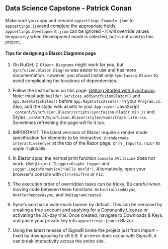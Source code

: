
Data Science Capstone - Patrick Conan
---

Make sure you copy and rename `appsettings.Example.json` to `appsettings.json`and complete the appropriate fields. `appsettings.Development.json` can be ignored - it will override values temporarily when Development mode is selected, but is not used in this project.

#### Tips for designing a Blazor.Diagrams page

1. On NuGet, `Z.Blazor.Diagrams` might work for you, but `Syncfusion.Blazor.Diagram` was easier to use and has more documentation. However, you should install only `Syncfusion.Blazor` to avoid complicating the locations of dependencies.

2. Follow the instructions on this page: [Getting Started with Syncfusion](https://blazor.syncfusion.com/documentation/diagram/getting-started). Note: must add `builder.Services.AddSyncfusionBlazor()` and `app.UseStaticFiles()` before `app.MapStaticAssets()` in your `Program.cs`. Also, add the static web assets to your `App.razor`: JavaScript `_content/Syncfusion.Blazor/scripts/syncfusion-blazor.min.js` and Styles `_content/Syncfusion.Blazor/styles/bootstrap5-lite.css`. Sometimes refreshing the page will fix it too.

3. IMPORTANT: The latest versions of Blazor require a render mode specification for elements to be interactive. `@rendermode InteractiveServer` at the top of the Razor page, or in `_Imports.razor` to apply it globally.

4. In Blazor apps, the normal print function `Console.WriteLine` does not work. Use `@inject ILogger<Graph> Logger` and `Logger.LogInformation("Hello World")`. Alternatively, open your browser's console with `Ctrl+Shift+I` or `F12`.
  
5. The execution order of overridden tasks can be tricky. Be careful when moving code between these functions: `OnInitializedAsync`, `OnAfterRenderAsync`, and `OnDiagramCreated`

6. Syncfusion has a watermark banner by default. This can be removed by creating a free account and applying for a [Community License](https://www.syncfusion.com/products/communitylicense) or activating the 30-day trial. Once created, navigate to Downloads & Keys, and paste your private key into `appsettings.json` in Blazor.

7. Using the latest release of SignalR broke the project just from import - fixed by downgrading to v9.0.9. If an error does occur with SignalR, it can break interactivity across the entire site.
